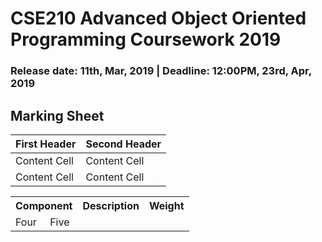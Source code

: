 # CSE210 Advanced Object Oriented Programming Coursework 2019
### Release date: 11th, Mar, 2019 | Deadline: 12:00PM, 23rd, Apr, 2019





## Marking Sheet

| First Header  | Second Header |
| ------------- | ------------- |
| Content Cell  | Content Cell  |
| Content Cell  | Content Cell  |


<table>
  <tr>
    <th colspan="2">Component</th>
    <th>Description</th>
    <th>Weight</th>
  </tr>
  <tr>
    <td>Four</td>
    <td>Five</td>
  </tr>
</table>